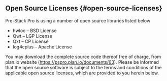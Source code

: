 ## Open Source Licenses {#open-source-licenses}

Pre-Stack Pro is using a number of open source libraries listed below

*   hwloc – BSD License
*   Qwt – LGP License
*   Qxt – CP License
*   log4cplus – Apache License

You may download the complete source code thereof free of charge, from plan.io website (https://pspro.plan.io/documents/63). Please be informed that the open source software is subject to the terms and conditions of the applicable open source licenses, which are provided to you herein below.